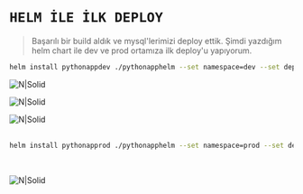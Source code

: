 # ```HELM İLE İLK DEPLOY```

> Başarılı bir build aldık ve mysql'lerimizi deploy ettik. Şimdi yazdığım helm chart ile dev ve prod ortamıza ilk deploy'u yapıyorum.
```sh
helm install pythonappdev ./pythonapphelm --set namespace=dev --set deployment.name=pythonappdev --set deployment.image.repository=********.dkr.ecr.eu-west-1.amazonaws.com --set deployment.image.name=pythonappregistry --set deployment.image.tag=12  --set mysqlconfig.MYSQL_PASSWORD_SECRET_NAME="devmysql" --set mysqlconfig.MYSQL_PORT_3306_TCP_ADDR="devmysql.dev.svc.cluster.local"
````

![N|Solid](./images/helmdev.png)

![N|Solid](./images/helmdev2.png)

![N|Solid](./images/helloworld.png)
<br/><br/>

```sh
helm install pythonapprod ./pythonapphelm --set namespace=prod --set deployment.name=pythonapprod --set deployment.image.repository=********.dkr.ecr.eu-west-1.amazonaws.com --set deployment.image.name=pythonappregistry --set deployment.image.tag=12  --set mysqlconfig.MYSQL_PASSWORD_SECRET_NAME="prodmysql" --set mysqlconfig.MYSQL_PORT_3306_TCP_ADDR="prodmysql.prod.svc.cluster.local"
````

<br/>


![N|Solid](./images/helmdev3.png)